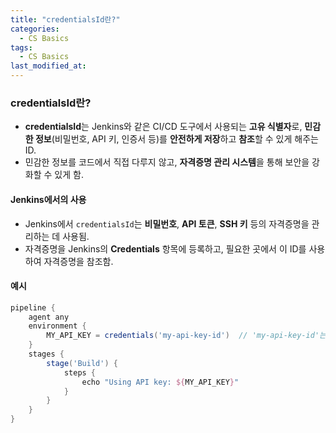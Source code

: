 ```yaml
---
title: "credentialsId란?"
categories:
  - CS Basics
tags:
  - CS Basics
last_modified_at: 
---
```


### credentialsId란?

- **credentialsId**는 Jenkins와 같은 CI/CD 도구에서 사용되는 **고유 식별자**로, **민감한 정보**(비밀번호, API 키, 인증서 등)를 **안전하게 저장**하고 **참조**할 수 있게 해주는 ID.
- 민감한 정보를 코드에서 직접 다루지 않고, **자격증명 관리 시스템**을 통해 보안을 강화할 수 있게 함.

#### Jenkins에서의 사용

- Jenkins에서 `credentialsId`는 **비밀번호**, **API 토큰**, **SSH 키** 등의 자격증명을 관리하는 데 사용됨.
- 자격증명을 Jenkins의 **Credentials** 항목에 등록하고, 필요한 곳에서 이 ID를 사용하여 자격증명을 참조함.

#### 예시

```groovy
pipeline {
    agent any
    environment {
        MY_API_KEY = credentials('my-api-key-id')  // 'my-api-key-id'는 credentialsId
    }
    stages {
        stage('Build') {
            steps {
                echo "Using API key: ${MY_API_KEY}"
            }
        }
    }
}
```


